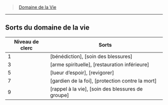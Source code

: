 ﻿---
!Generic
Id: cleric_life_hd.md#sorts-du-domaine-de-la-vie
ParentLink: cleric_life_hd.md#domaine-de-la-vie
Name: Sorts du domaine de la vie
ParentName: Domaine de la Vie
NameLevel: 2
---
> [Domaine de la Vie](hd_cleric_life.md)

---

## Sorts du domaine de la vie

|Niveau de clerc|Sorts|
|---|---|
|1|[bénédiction], [soin des blessures]|
|3|[arme spirituelle], [restauration inférieure]|
|5|[lueur d’espoir], [revigorer]|
|7|[gardien de la foi], [protection contre la mort]|
|9|[rappel à la vie], [soin des blessures de groupe]|


